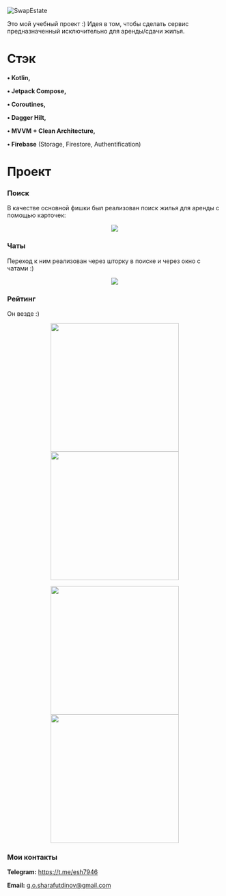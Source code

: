 ![SwapEstate](https://user-images.githubusercontent.com/69598531/185186263-af310053-fdec-45bc-a7b9-3c9b949e9127.svg)

Это мой учебный проект :) Идея в том, чтобы сделать сервис предназначенный исключительно для аренды/сдачи жилья.

# Стэк <a name="Stack"></a>

**•	Kotlin,**

**•	 Jetpack Compose,**

**•	 Coroutines,**

**•	 Dagger Hilt,**

**•	 MVVM + Clean Architecture,**

**•	 Firebase** (Storage, Firestore, Authentification)

# Проект <a name="Project"></a>

### Поиск 

В качестве основной фишки был реализован поиск жилья для аренды с помощью карточек:

<p align="center">
    <img src="https://user-images.githubusercontent.com/69598531/185196763-d0f7fb24-dbad-4ea5-8e8c-a0a27bf4a15b.gif">
</p>

### Чаты 

Переход к ним реализован через шторку в поиске и через окно с чатами :)
<p align="center">
    <img src="https://user-images.githubusercontent.com/69598531/185198275-65453f37-46bd-4ef1-9938-f6135f1e6abf.gif">
</p>

### Рейтинг
Он везде :)
 <p align="center">
<img width=300 src="https://user-images.githubusercontent.com/69598531/185198656-a3f7d966-e0a2-49d5-8c63-1ec202707d98.png">
<img width=300 src="https://user-images.githubusercontent.com/69598531/185198802-0c9052e3-7e31-4779-8737-d4fe078bb8e1.png">
    </p>
 <p align="center">
<img width=300 src="https://user-images.githubusercontent.com/69598531/185199160-cf999e06-eb59-4c57-b2e1-7a8456d91979.png">
    
<img width=300 src="https://user-images.githubusercontent.com/69598531/185199692-4ba6331d-53aa-4f1c-b51e-3f7cea61f114.png">
</p>

### Мои контакты

**Telegram:** https://t.me/esh7946

**Email:** g.o.sharafutdinov@gmail.com
